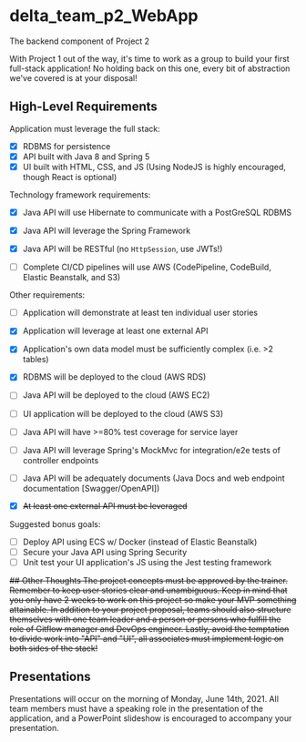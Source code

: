 # delta_team_p2_WebApp
The backend component of Project 2

With Project 1 out of the way, it's time to work as a group to build your first full-stack application! No holding back on this one, every bit of abstraction we've covered is at your disposal!

## High-Level Requirements

Application must leverage the full stack: 
- [x] RDBMS for persistence 
- [x] API built with Java 8 and Spring 5
- [x] UI built with HTML, CSS, and JS (Using NodeJS is highly encouraged, though React is optional)

Technology framework requirements: 
- [x] Java API will use Hibernate to communicate with a PostGreSQL RDBMS 
- [x] Java API will leverage the Spring Framework 
- [x] Java API will be RESTful (no `HttpSession`, use JWTs!)
- [ ] Complete CI/CD pipelines will use AWS (CodePipeline, CodeBuild, Elastic Beanstalk, and S3)
 

Other requirements: 
- [ ] Application will demonstrate at least ten individual user stories 
- [x] Application will leverage at least one external API 
- [x] Application's own data model must be sufficiently complex (i.e. >2 tables) 
- [x] RDBMS will be deployed to the cloud (AWS RDS) 
- [ ] Java API will be deployed to the cloud (AWS EC2) 
- [ ] UI application will be deployed to the cloud (AWS S3) 
- [ ] Java API will have >=80% test coverage for service layer
- [ ] Java API will leverage Spring's MockMvc for integration/e2e tests of controller endpoints
- [ ] Java API will be adequately documents (Java Docs and web endpoint documentation [Swagger/OpenAPI])
- [x] ~~At least one external API must be leveraged~~


Suggested bonus goals:
- [ ] Deploy API using ECS w/ Docker (instead of Elastic Beanstalk)
- [ ] Secure your Java API using Spring Security
- [ ] Unit test your UI application's JS using the Jest testing framework
 
~~## Other Thoughts
The project concepts must be approved by the trainer. Remember to keep user stories clear and unambiguous. Keep in mind that you only have 2 weeks to work on this project so make your MVP something attainable. In addition to your project proposal, teams should also structure themselves with one team leader and a person or persons who fulfill the role of Gitflow manager and DevOps engineer.  Lastly, avoid the temptation to divide work into "API" and "UI", all associates must implement logic on both sides of the stack!~~ 

## Presentations

Presentations will occur on the morning of Monday, June 14th, 2021. All team members must have a speaking role in the presentation of the application, and a PowerPoint slideshow is encouraged to accompany your presentation.
